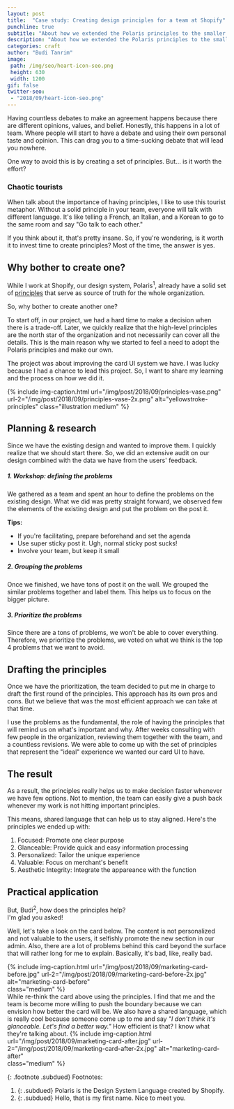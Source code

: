 ```yaml
---
layout: post
title:  "Case study: Creating design principles for a team at Shopify"
punchline: true
subtitle: "About how we extended the Polaris principles to the smaller context in my project at Shopify."
description: "About how we extended the Polaris principles to the smaller context in my project at Shopify."
categories: craft
author: "Budi Tanrim"
image:
 path: /img/seo/heart-icon-seo.png
 height: 630
 width: 1200
gif: false
twitter-seo: 
 - "2018/09/heart-icon-seo.png"
---
```


Having countless debates to make an agreement happens because there are different opinions, values, and belief. Honestly, this happens in a lot of team. Where people will start to have a debate and using their own personal taste and opinion. This can drag you to a time-sucking debate that will lead you nowhere.

One way to avoid this is by creating a set of principles.
But... is it worth the effort?

### Chaotic tourists
When talk about the importance of having principles, I like to use this tourist metaphor. Without a solid principle in your team, everyone will talk with different language. It's like telling a French, an Italian, and a Korean to go to the same room and say "Go talk to each other." 

If you think about it, that's pretty insane. So, if you're wondering, is it worth it to invest time to create principles? Most of the time, the answer is yes.

## Why bother to create one?
While I work at Shopify, our design system, Polaris<sup>1</sup>, already have a solid set of [principles][polaris-principles] that serve as source of truth for the whole organization.

So, why bother to create another one?

To start off, in our project, we had a hard time to make a decision when there is a trade-off. Later, we quickly realize that the high-level principles are the north star of the organization and not necessarily can cover all the details. This is the main reason why we started to feel a need to adopt the Polaris principles and make our own.

The project was about improving the card UI system we have. I was lucky because I had a chance to lead this project. So, I want to share my learning and the process on how we did it.

{% include img-caption.html 
url="/img/post/2018/09/principles-vase.png" 
url-2="/img/post/2018/09/principles-vase-2x.png" 
alt="yellowstroke-principles" 
class="illustration medium" %}

## Planning & research
Since we have the existing design and wanted to improve them. I quickly realize that we should start there. So, we did an extensive audit on our design combined with the data we have from the users' feedback.

##### 1. Workshop: defining the problems
We gathered as a team and spent an hour to define the problems on the existing design. What we did was pretty straight forward, we observed few the elements of the existing design and put the problem on the post it.

**Tips:**
- If you're facilitating, prepare beforehand and set the agenda
- Use super sticky post it. Ugh, normal sticky post sucks!
- Involve your team, but keep it small

##### 2. Grouping the problems
Once we finished, we have tons of post it on the wall. We grouped the similar problems together and label them. This helps us to focus on the bigger picture.

##### 3. Prioritize the problems
Since there are a tons of problems, we won't be able to cover everything. Therefore, we prioritize the problems, we voted on what we think is the top 4 problems that we want to avoid.

## Drafting the principles
Once we have the prioritization, the team decided to put me in charge to draft the first round of the principles. This approach has its own pros and cons. But we believe that was the most efficient approach we can take at that time.

I use the problems as the fundamental, the role of having the principles that will remind us on what's important and why. After weeks consulting with few people in the organization, reviewing them together with the team, and a countless revisions. We were able to come up with the set of principles that represent the "ideal" experience we wanted our card UI to have.


## The result
As a result, the principles really helps us to make decision faster whenever we have few options. Not to mention, the team can easily give a push back whenever my work is not hitting important principles.

This means, shared language that can help us to stay aligned. Here's the principles we ended up with:

1. Focused: Promote one clear purpose
2. Glanceable: Provide quick and easy information processing
3. Personalized: Tailor the unique experience 
4. Valuable: Focus on merchant's benefit
5. Aesthetic Integrity: Integrate the appareance with the function 

## Practical application
But, Budi<sup>2</sup>, how does the principles help?  
I'm glad you asked!

Well, let's take a look on the card below. The content is not personalized and not valuable to the users, it selfishly promote the new section in our admin. Also, there are a lot of problems behind this card beyond the surface that will rather long for me to explain. Basically, it's bad, like, really bad.

{% include img-caption.html 
url="/img/post/2018/09/marketing-card-before.jpg" 
url-2="/img/post/2018/09/marketing-card-before-2x.jpg" 
alt="marketing-card-before"  
class="medium" %}
<br/>
While re-think the card above using the principles. I find that me and the team is become more willing to push the boundary because we can envision how better the card will be. We also have a shared language, which is really cool because someone come up to me and say _"I don't think it's glanceable. Let's find a better way."_ How efficient is that? I know what they're talking about.
{% include img-caption.html 
url="/img/post/2018/09/marketing-card-after.jpg" 
url-2="/img/post/2018/09/marketing-card-after-2x.jpg" 
alt="marketing-card-after"  
class="medium" %}

{: .footnote .subdued}
Footnotes:
1. {: .subdued} Polaris is the Design System Language created by Shopify.
2. {: .subdued} Hello, that is my first name. Nice to meet you.

[julie]: https://medium.com/the-year-of-the-looking-glass/a-matter-of-principle-4f5e6ad076bb
[polaris-principles]: https://polaris.shopify.com/guides/principles